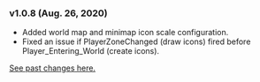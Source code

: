 ### v1.0.8 (Aug. 26, 2020)
* Added world map and minimap icon scale configuration.
* Fixed an issue if PlayerZoneChanged (draw icons) fired before Player_Entering_World (create icons).

[See past changes here.](https://github.com/Mokulu/Townsfolk-Tracker/releases)
